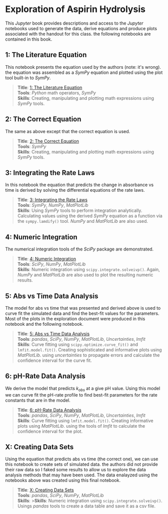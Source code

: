 # Exploration of Aspirin Hydrolysis

This *Jupyter* book provides descriptions and access to the *Jupyter* notebooks used to generate the data, derive equations and produce plots associated with the handout for this class. the following notebooks are contained in this book.

## 1: The Literature Equation

This notebook presents the equation used by the authors (note: it's wrong). the equation was assembled as a *SymPy* equation and plotted using the plot tool built-in to *SymPy*.

>**Title**: [1: The Literature Equation](01-Kirby2_PlotEqsFromPaper.ipynb) <br>
>**Tools**: *Python* math operators, *SymPy*  <br>
>**Skills**: Creating, manipulating and plotting math expressions using *SymPy* tools.

## 2: The Correct Equation

The same as above except that the correct equation is used.

>**Title**: [2: The Correct Equation](02-Kirby2_PlotEqsFromPaper.ipynb) <br>
>**Tools**: *SymPy*  <br>
>**Skills**: Creating, manipulating and plotting math expressions using *SymPy* tools.

## 3: Integrating the Rate Laws

In this notebook the equation that predicts the change in absorbance vs time is derived by solving the differential equations of the rate laws.

>**Title**: [3: Integrating the Rate Laws](03-Kirby2_PlotEqsFromPaper.ipynb) <br>
>**Tools**: *SymPy*, *NumPy*, *MatPlotLib*  <br>
>**Skills**: Using *SymPy* tools to perform integration analytically. Calculating values using the derived *SymPy* equation as a function via the `sympy.lamdify()` tool. *NumPy* and *MatPlotLib* are also used.

## 4: Numeric Integration

The numerical integration tools of the *SciPy* package are demonstrated. 

>**Title**: [4: Numeric Integration](04-Kirby2_PlotEqsFromPaper.ipynb) <br>
>**Tools**: *SciPy*, *NumPy*, *MatPlotLib*  <br>
>**Skills**:  Numeric integration using `scipy.integrate.solveivp()`. Again, *NumPy* and *MatPlotLib* are also used to plot the resulting numeric results.

## 5: Abs vs Time Data Analysis

The model for abs vs time that was presented and derived above is used to curve fit the simulated data and find the best-fit values for the parameters. Most of the plots in the exploration document were produced in this notebook and the following notebook.

>**Title**: [5: Abs vs Time Data Analysis](05-Kirby2_DataAnalysis.ipynb) <br>
>**Tools**: *pandas*, *SciPy*, *NumPy*, *MatPlotLib*, *Uncertainties*, *lmfit*  <br>
>**Skills**: Curve fitting using `scipy.optimize.curve_fit()` and `lmfit.model.fit()`. Creating sophisticated and informative plots using *MatPlotLib*. using *uncertainties* to propagate errors and calculate the confidence interval for the curve fit.

## 6: pH-Rate Data Analysis

We derive the model that predicts $k_{obs}$ at a give pH value. Using this model we can curve fit the pH-rate profile to find best-fit parameters for the rate constants that are in the model.

>**Title**: [6: pH-Rate Data Analysis](06-Kirby2_DataAnalysis.ipynb) <br>
>**Tools**: *pandas*, *SciPy*, *NumPy*, *MatPlotLib*, *Uncertainties*, *lmfit*  <br>
>**Skills**: Curve fitting using `lmfit.model.fit()`. Creating informative plots using *MatPlotLib*. using the tools of *lmfit* to calculate the confidence interval for the plot.

## X: Creating Data Sets

Using the equation that predicts abs vs time (the correct one), we can use this notebook to create sets of simulated data. the authors did not provide their raw data so I faked some results to allow us to explore the data analysis methods that may have been used. The data enalayzed using the notebooks above was created using this final notebook.

>**Title**: [X: Creating Data Sets](04X-Kirby2_PlotEqsFromPaper.ipynb) <br>
>**Tools**: *pandas*, *SciPy*, *NumPy*, *MatPlotLib*  <br>
>**Skills**: >**Skills**:  Numeric integration using `scipy.integrate.solveivp()`. Usings *pandas* tools to create a data table and save it as a csv file. 
